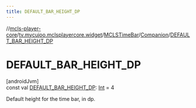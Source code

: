 ```yaml
---
title: DEFAULT_BAR_HEIGHT_DP
---
```

//[mcls-player-core](../../../../index.html)/[tv.mycujoo.mclsplayercore.widget](../../index.html)/[MCLSTimeBar](../index.html)/[Companion](index.html)/[DEFAULT_BAR_HEIGHT_DP](-d-e-f-a-u-l-t_-b-a-r_-h-e-i-g-h-t_-d-p.html)



# DEFAULT_BAR_HEIGHT_DP



[androidJvm]\
const val [DEFAULT_BAR_HEIGHT_DP](-d-e-f-a-u-l-t_-b-a-r_-h-e-i-g-h-t_-d-p.html): [Int](https://kotlinlang.org/api/latest/jvm/stdlib/kotlin/-int/index.html) = 4



Default height for the time bar, in dp.




